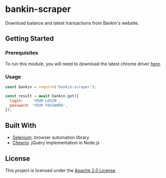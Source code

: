 # bankin-scraper

Download balance and latest transactions from Bankin's website.

## Getting Started

### Prerequisites

To run this module, you will need to download the latest chrome driver [here](http://chromedriver.storage.googleapis.com/index.html).

### Usage

```javascript
const bankin = require('bankin-scraper');

const result = await bankin.get({
  login:    'YOUR LOGIN',
  password: 'YOUR PASSWORD',
});
```

## Built With

*   [Selenium](https://www.npmjs.com/package/selenium-webdriver): browser automation library
*   [Cheerio](https://www.npmjs.com/package/cheerio): jQuery implementation in Node.js

## License

This project is licensed under the [Apache 2.0 License](https://www.apache.org/licenses/LICENSE-2.0)

